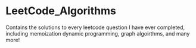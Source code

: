 # LeetCode_Algorithms
Contains the solutions to every leetcode question I have ever completed, including memoization dynamic programming, graph algoirthms, and many more! 

